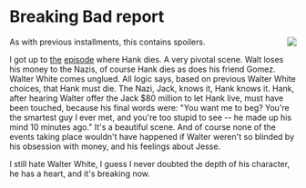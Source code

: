 # Breaking Bad report
<img src="http://scripting.com/images/2019/10/18/jessePinkman.png" border="0" align="right">As with previous installments, this contains spoilers. 

I got up to <a href="https://www.hollywoodreporter.com/live-feed/breaking-bad-5-shocking-quotes-629629">the</a> <a href="https://en.wikipedia.org/wiki/Ozymandias_(Breaking_Bad)">episode</a> where Hank dies. A very pivotal scene. Walt loses his money to the Nazis, of course Hank dies as does his friend Gomez. Walter White comes unglued. All logic says, based on previous Walter White choices, that Hank must die. The Nazi, Jack, knows it, Hank knows it. Hank, after hearing Walter offer the Jack $80 million to let Hank live, must have been touched, because his final words were: "You want me to beg? You're the smartest guy I ever met, and you're too stupid to see -- he made up his mind 10 minutes ago." It's a beautiful scene. And of course none of the events taking place wouldn't have happened if Walter weren't so blinded by his obsession with money, and his feelings about Jesse. 

I still hate Walter White, I guess I never doubted the depth of his character, he has a heart, and it's breaking now. 

